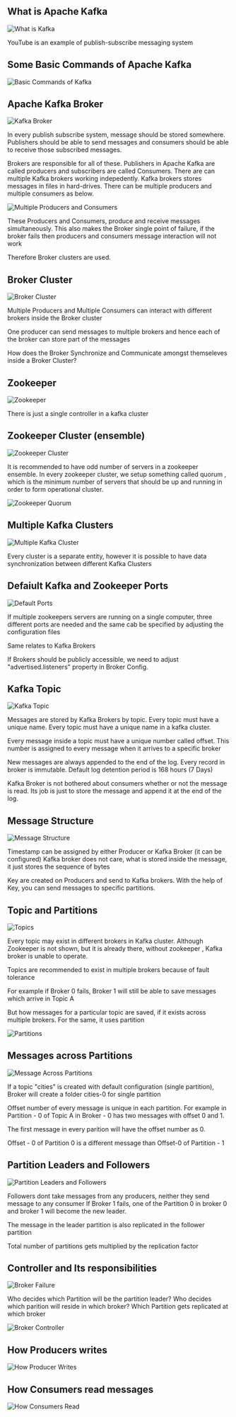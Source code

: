 ## What is Apache Kafka

![What is Kafka](resources/Kafka-1.png)

YouTube is an example of publish-subscribe messaging system

## Some Basic Commands of Apache Kafka

![Basic Commands of Kafka](resources/Kafka-2.png)

## Apache Kafka Broker

![Kafka Broker](resources/Kafka-3.png)

In every publish subscribe system, message should be stored somewhere. Publishers should be able to send messages and consumers should be able to receive those subscribed messages.

Brokers are responsible for all of these. Publishers in Apache Kafka are called producers and subscribers are called Consumers. There are can multiple Kafka brokers working indepedently. Kafka brokers stores messages in files in hard-drives. There can be multiple producers and multiple consumers as below. 

![Multiple Producers and Consumers](resources/Kafka-4.png)

These Producers and Consumers, produce and receive messages simultaneously. This also makes the Broker single point of failure, if the broker fails then producers and consumers message interaction will not work

Therefore Broker clusters are used.

## Broker Cluster

![Broker Cluster](resources/Kafka-5.png)

Multiple Producers and Multiple Consumers can interact with different brokers inside the Broker cluster

One producer can send messages to multiple brokers and hence each  of the broker can store part of the messages

How does the Broker Synchronize and Communicate amongst themseleves inside a Broker Cluster?

## Zookeeper

![Zookeeper](resources/Kafka-6.png)

There is just a single controller in a kafka cluster

## Zookeeper Cluster (ensemble)

![Zookeeper Cluster](resources/Kafka-7.png)

It is recommended to have odd number of servers in a zookeeper ensemble.
In every zookeeper cluster, we setup something called quorum , which is the minimum number of servers that should be up and running in order to form operational cluster.

![Zookeeper Quorum](resources/Kafka-8.png)

## Multiple Kafka Clusters

![Multiple Kafka Cluster](resources/Kafka-9.png)

Every cluster is a separate entity, however it is possible to have data synchronization between different Kafka Clusters

## Defaiult Kafka and Zookeeper Ports

![Default Ports](resources/Kafka-10.png)

If multiple zookeepers servers are running on a single computer, three different ports are needed and the same cab be specified by adjusting the configuration files

Same relates to Kafka Brokers

If Brokers should be publicly accessible, we need to adjust "advertised.listeners" property in Broker Config.

## Kafka Topic

![Kafka Topic](resources/Kafka-11.png)

Messages are stored by Kafka Brokers by topic. Every topic must have a unique name. Every topic must have a unique name in a kafka cluster.

Every message inside a topic must have a unique number called offset. This number is assigned to every message when it arrives to a specific broker

New messages are always appended to the end of the log. Every record in broker is immutable.
Default log detention period is 168 hours (7 Days)

Kafka Broker is not bothered about consumers whether or not the message is read. Its job is just to store the message and append it at the end of the log.

## Message Structure

![Message Structure](resources/Kafka-12.png)

Timestamp can be assigned by either Producer or Kafka Broker (it can be configured)
Kafka broker does not care, what is stored inside the message, it just stores the sequence of bytes

Key are created on Producers and send to Kafka brokers. With the help of Key, you can send messages to specific partitions.

## Topic and Partitions

![Topics](resources/Kafka-13.png)

Every topic may exist in different brokers in Kafka cluster. Although Zookeeper is not shown, but it is already there, without zookeeper , Kafka broker is unable to operate. 

Topics are recommended to exist in multiple brokers because of fault tolerance

For example if Broker 0 fails, Broker 1 will still be able to save messages which arrive in Topic A

But how messages for a particular topic are saved, if it exists across multiple brokers. For the same, it uses partition

![Partitions](resources/Kafka-14.png)

## Messages across Partitions

![Message Across Partitions](resources/Kafka-15.png)

If a topic "cities" is created with default configuration (single partition), Broker will create a folder cities-0 for single partition

Offset number of every message is unique in each partition. For example in Partition - 0 of Topic A in Broker - 0 has two messages with offset 0 and 1.

The first message in every parition will have the offset number as 0.

Offset - 0 of Partition 0 is a different message than Offset-0 of Partition - 1

## Partition Leaders and Followers

![Partition Leaders and Followers](resources/Kafka-16.png)

Followers dont take messages from any producers, neither they send message to any consumer
If Broker 1 fails, one of the Partition 0 in broker 0 and broker 1 will become the new leader.

The message in the leader partition is also replicated in the follower partition

Total number of partitions gets multiplied by the replication factor

## Controller and Its responsibilities

![Broker Failure](resources/Kafka-17.png)

Who decides which Partition will be the partition leader?
Who decides which parition will reside in which broker?
Which Partition gets replicated at which broker

![Broker Controller](resources/Kafka-18.png)

## How Producers writes

![How Producer Writes](resources/Kafka-19.png)

## How Consumers read messages

![How Consumers Read](resources/Kafka-20.png)








